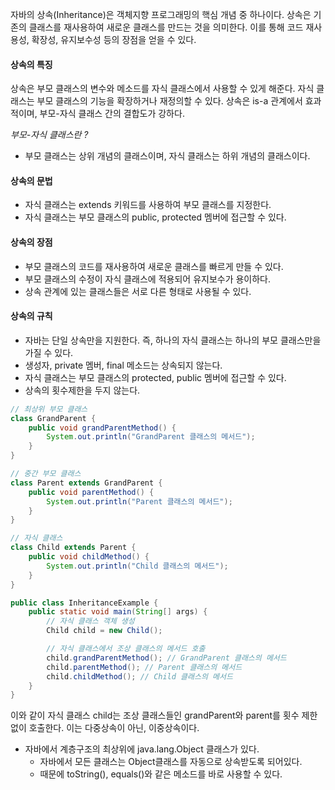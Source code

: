 자바의 상속(Inheritance)은 객체지향 프로그래밍의 핵심 개념 중 하나이다. 상속은 기존의 클래스를 재사용하여 새로운 클래스를 만드는 것을 의미한다. 이를 통해 코드 재사용성, 확장성, 유지보수성 등의 장점을 얻을 수 있다.

#### 상속의 특징

상속은 부모 클래스의 변수와 메소드를 자식 클래스에서 사용할 수 있게 해준다. 자식 클래스는 부모 클래스의 기능을 확장하거나 재정의할 수 있다. 상속은 is-a 관계에서 효과적이며, 부모-자식 클래스 간의 결합도가 강하다.

*부모-자식 클래스란 ?*
- 부모 클래스는 상위 개념의 클래스이며, 자식 클래스는 하위 개념의 클래스이다.

#### 상속의 문법

- 자식 클래스는 extends 키워드를 사용하여 부모 클래스를 지정한다.
- 자식 클래스는 부모 클래스의 public, protected 멤버에 접근할 수 있다.

#### 상속의 장점

- 부모 클래스의 코드를 재사용하여 새로운 클래스를 빠르게 만들 수 있다.
- 부모 클래스의 수정이 자식 클래스에 적용되어 유지보수가 용이하다.
- 상속 관계에 있는 클래스들은 서로 다른 형태로 사용될 수 있다.

#### 상속의 규칙

- 자바는 단일 상속만을 지원한다. 즉, 하나의 자식 클래스는 하나의 부모 클래스만을 가질 수 있다.
- 생성자, private 멤버, final 메소드는 상속되지 않는다.
- 자식 클래스는 부모 클래스의 protected, public 멤버에 접근할 수 있다.
- 상속의 횟수제한을 두지 않는다.
```java
// 최상위 부모 클래스
class GrandParent {
    public void grandParentMethod() {
        System.out.println("GrandParent 클래스의 메서드");
    }
}

// 중간 부모 클래스
class Parent extends GrandParent {
    public void parentMethod() {
        System.out.println("Parent 클래스의 메서드");
    }
}

// 자식 클래스
class Child extends Parent {
    public void childMethod() {
        System.out.println("Child 클래스의 메서드");
    }
}

public class InheritanceExample {
    public static void main(String[] args) {
        // 자식 클래스 객체 생성
        Child child = new Child();

        // 자식 클래스에서 조상 클래스의 메서드 호출
        child.grandParentMethod(); // GrandParent 클래스의 메서드
        child.parentMethod(); // Parent 클래스의 메서드
        child.childMethod(); // Child 클래스의 메서드
    }
}
```
이와 같이 자식 클래스 child는 조상 클래스들인 grandParent와 parent를 횟수 제한 없이 호출한다. 이는 다중상속이 아닌, 이중상속이다.

- 자바에서 계층구조의 최상위에 java.lang.Object 클래스가 있다.
    - 자바에서 모든 클래스는 Object클래스를 자동으로 상속받도록 되어있다.
    - 때문에 toString(), equals()와 같은 메소드를 바로 사용할 수 있다.

